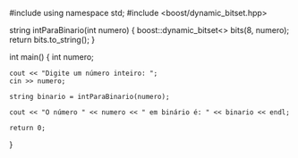 #include <iostream>
using namespace  std;
#include <boost/dynamic_bitset.hpp>

string intParaBinario(int numero) {
    boost::dynamic_bitset<> bits(8, numero); 
    return bits.to_string(); 
}

int main() {
    int numero;

    cout << "Digite um número inteiro: ";
    cin >> numero;

    string binario = intParaBinario(numero); 

    cout << "O número " << numero << " em binário é: " << binario << endl;

    return 0;
}
